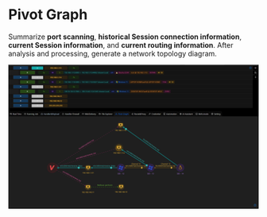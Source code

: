 # Pivot Graph

Summarize **port scanning**, **historical Session connection information**, **current Session information**, and **current routing information**. After analysis and processing, generate a network topology diagram. 

![img.png](webp/img.png)